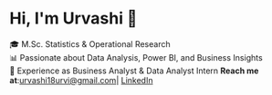 # Hi, I'm Urvashi 👋

🎓 M.Sc. Statistics & Operational Research  
📊 Passionate about Data Analysis, Power BI, and Business Insights  
💼 Experience as Business Analyst & Data Analyst Intern
 **Reach me at**:urvashi18urvi@gmail.com| [LinkedIn](https://www.linkedin.com/in/urvashi-arora-9764152a9 )
